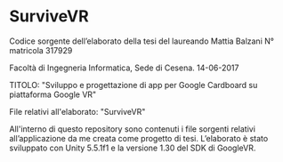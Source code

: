 # SurviveVR

Codice sorgente dell’elaborato della tesi del laureando Mattia Balzani N° matricola 317929

Facoltà di Ingegneria Informatica, Sede di Cesena.    14-06-2017

TITOLO: "Sviluppo e progettazione di app per Google Cardboard su piattaforma Google VR"

File relativi all'elaborato:        "SurviveVR"

All'interno di questo repository sono contenuti i file sorgenti relativi all’applicazione da me creata come progetto di tesi. L’elaborato è stato sviluppato con Unity 5.5.1f1 e la versione 1.30 del SDK di GoogleVR.
